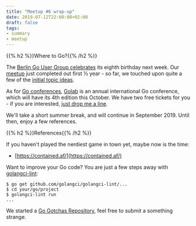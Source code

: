 ```yaml
---
title: "Meetup #6 wrap-up"
date: 2019-07-12T22:00:00+02:00
draft: false
tags:
- summary
- meetup
---
```


{{% h2 %}}Where to Go?{{% /h2 %}}

The [Berlin Go User Group
celebrates](https://www.meetup.com/golang-users-berlin/) its eighth birthday next
week. Our [meetup](https://www.meetup.com/Leipzig-Golang-and-Cloud/) just completed out first ½ year - so far, we touched upon quite a few
of the [initial topic ideas](https://golangleipzig.space/posts/meetup-launched/).

As for [Go conferences](https://github.com/golang/go/wiki/Conferences), [Golab](https://golab.io/) is an annual international Go
conference, which will have its 4th edition this October. We have two free tickets
for you - if you are interested, [just drop me a line](mailto:martin.czygan@gmail.com).

We'll take a short summer break, and will continue in September 2019. Until
then, enjoy a few references.

{{% h2 %}}References{{% /h2 %}}

If you haven't played the nerdiest game in town yet, maybe now is the time:

* [https://contained.af/](https://contained.af/)

Want to improve your Go code? You are just a few steps away with [golangci-lint](github.com/golangci/golangci-lint):

```
$ go get github.com/golangci/golangci-lint/...
$ cd your/go/project
$ golangci-lint run
...
```

We started a [Go Gotchas
Repository](https://github.com/golang-leipzig/gotchas), feel free to submit a
something strange.
